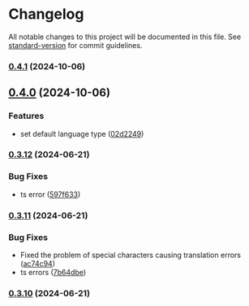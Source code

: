 # Changelog

All notable changes to this project will be documented in this file. See [standard-version](https://github.com/conventional-changelog/standard-version) for commit guidelines.

### [0.4.1](https://github.com/luhaifeng666/obsidian-translator/compare/0.4.0...0.4.1) (2024-10-06)

## [0.4.0](https://github.com/luhaifeng666/obsidian-translator/compare/0.3.12...0.4.0) (2024-10-06)


### Features

* set default language type ([02d2249](https://github.com/luhaifeng666/obsidian-translator/commit/02d224951712ebdedf91a43c2b36549ecd5e6116))

### [0.3.12](https://github.com/luhaifeng666/obsidian-translator/compare/0.3.11...0.3.12) (2024-06-21)


### Bug Fixes

* ts error ([597f633](https://github.com/luhaifeng666/obsidian-translator/commit/597f633e5c5a1be371b2c4198d3899dac99db370))

### [0.3.11](https://github.com/luhaifeng666/obsidian-translator/compare/0.3.10...0.3.11) (2024-06-21)


### Bug Fixes

* Fixed the problem of special characters causing translation errors ([ac74c94](https://github.com/luhaifeng666/obsidian-translator/commit/ac74c94347010af0ee094e7300655101b839f6b9))
* ts errors ([7b64dbe](https://github.com/luhaifeng666/obsidian-translator/commit/7b64dbef2387dc1159daad583eddfc2c160f6b8b))

### [0.3.10](https://github.com/luhaifeng666/obsidian-translator/compare/0.3.9...0.3.10) (2024-06-21)
